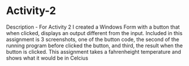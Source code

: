 # Activity-2
Description - For Activity 2 I created a Windows Form with a button that when clicked, displays an output different from the input. Included in this assignment is 3 screenshots, one of the button code, the second of the running program before clicked the button, and third, the result when the button is clicked.
This assignment takes a fahrenheight temperature and shows what it would be in Celcius
